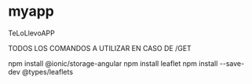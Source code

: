 # myapp
 TeLoLlevoAPP


TODOS LOS COMANDOS A UTILIZAR EN CASO DE /GET

npm install @ionic/storage-angular
npm install leaflet
npm install --save-dev @types/leaflets
